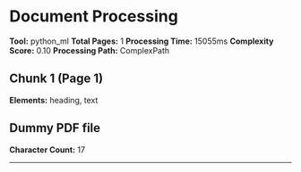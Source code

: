 # Document Processing

**Tool:** python_ml
**Total Pages:** 1
**Processing Time:** 15055ms
**Complexity Score:** 0.10
**Processing Path:** ComplexPath

## Chunk 1 (Page 1)

**Elements:** heading, text

## Dummy PDF file

**Character Count:** 17

---

